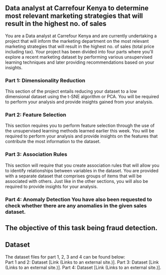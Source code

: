 ##  Data analyst at Carrefour Kenya to determine most relevant marketing strategies that will result in the highest no. of sales 
 You are a Data analyst at Carrefour Kenya and are currently undertaking a project that will inform the marketing department on the most relevant marketing strategies that will result in the highest no. of sales (total price including tax). Your project has been divided into four parts where you'll explore a recent marketing dataset by performing various unsupervised learning techniques and later providing recommendations based on your insights.  
 ### Part 1: Dimensionality Reduction  
 This section of the project entails reducing your dataset to a low dimensional dataset using the t-SNE algorithm or PCA. You will be required to perform your analysis and provide insights gained from your analysis.  
 ### Part 2: Feature Selection  
 This section requires you to perform feature selection through the use of the unsupervised learning methods learned earlier this week. You will be required to perform your analysis and provide insights on the features that contribute the most information to the dataset.  
 ### Part 3: Association Rules  
 This section will require that you create association rules that will allow you to identify relationships between variables in the dataset. You are provided with a separate dataset that comprises groups of items that will be associated with others. 
 Just like in the other sections, you will also be required to provide insights for your analysis.  
 ### Part 4: Anomaly Detection You have also been requested to check whether there are any anomalies in the given sales dataset. 
 ## The objective of this task being fraud detection. 
 ## Dataset  
 The dataset files for part 1, 2, 3 and 4 can be found below:  
 Part 1 and 2: Dataset [Link (Links to an external site.)]. 
 Part 3: Dataset [Link (Links to an external site.)]. 
 Part 4: Dataset [Link (Links to an external site.)]. 
